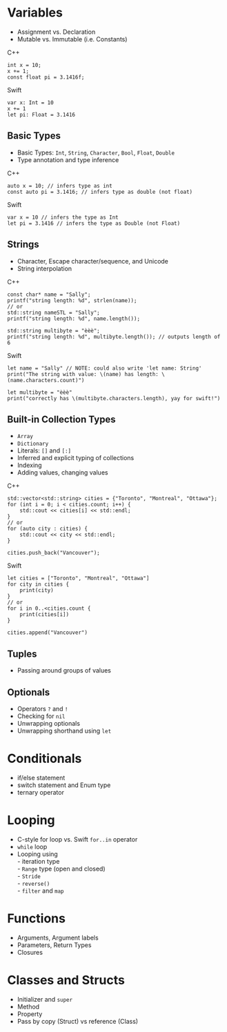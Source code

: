 # Variables
* Assignment vs. Declaration
* Mutable vs. Immutable (i.e. Constants)

C++
```
int x = 10;
x += 1;
const float pi = 3.1416f;
```
Swift
```
var x: Int = 10
x += 1
let pi: Float = 3.1416
```

## Basic Types
* Basic Types: `Int`, `String`, `Character`, `Bool`, `Float`, `Double`
* Type annotation and type inference

C++
```
auto x = 10; // infers type as int
const auto pi = 3.1416; // infers type as double (not float)
```

Swift
```
var x = 10 // infers the type as Int
let pi = 3.1416 // infers the type as Double (not Float)
```

## Strings
* Character, Escape character/sequence, and Unicode 
* String interpolation

C++
```
const char* name = "Sally";
printf("string length: %d", strlen(name));
// or
std::string nameSTL = "Sally";
printf("string length: %d", name.length());

std::string multibyte = "èèè";
printf("string length: %d", multibyte.length()); // outputs length of 6

```

Swift
```
let name = "Sally" // NOTE: could also write 'let name: String'
print("The string with value: \(name) has length: \(name.characters.count)")

let multibyte = "èèè"
print("correctly has \(multibyte.characters.length), yay for swift!") 
```

## Built-in Collection Types
* `Array`
* `Dictionary`
* Literals: `[]` and `[:]`
* Inferred and explicit typing of collections
* Indexing
* Adding values, changing values

C++
```
std::vector<std::string> cities = {"Toronto", "Montreal", "Ottawa"};
for (int i = 0; i < cities.count; i++) {
    std::cout << cities[i] << std::endl;    
} 
// or
for (auto city : cities) {
    std::cout << city << std::endl;
}

cities.push_back("Vancouver");
```

Swift
```
let cities = ["Toronto", "Montreal", "Ottawa"]
for city in cities {
    print(city)
}
// or
for i in 0..<cities.count {
    print(cities[i])
}

cities.append("Vancouver")
```



## Tuples
* Passing around groups of values

## Optionals
* Operators `?` and `!`
* Checking for `nil`
* Unwrapping optionals
* Unwrapping shorthand using `let`

# Conditionals
* if/else statement 
* switch statement and Enum type
* ternary operator

#  Looping
* C-style for loop vs. Swift `for..in` operator
* `while` loop
* Looping using
<br>- iteration type
<br>- `Range` type (open and closed)
<br>- `Stride`
<br>- `reverse()`
<br>- `filter` and `map`

# Functions
* Arguments, Argument labels
* Parameters, Return Types
* Closures

# Classes and Structs
* Initializer and `super`
* Method
* Property
* Pass by copy (Struct) vs reference (Class)
